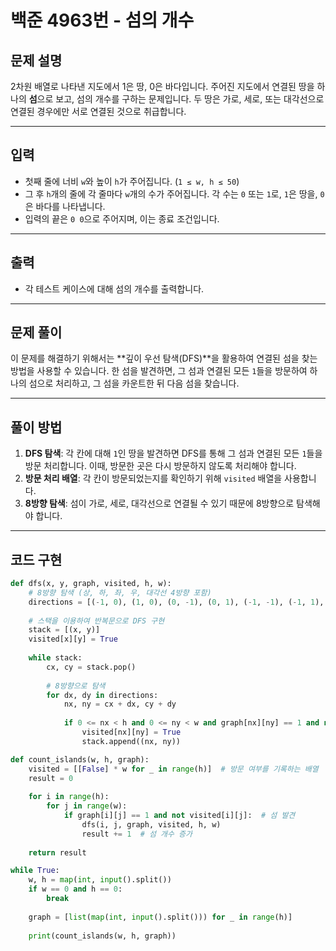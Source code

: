 # 백준 4963번 - 섬의 개수

## 문제 설명

2차원 배열로 나타낸 지도에서 1은 땅, 0은 바다입니다. 주어진 지도에서 연결된 땅을 하나의 **섬**으로 보고, 섬의 개수를 구하는 문제입니다. 두 땅은 가로, 세로, 또는 대각선으로 연결된 경우에만 서로 연결된 것으로 취급합니다.

---
## 입력

- 첫째 줄에 너비 `w`와 높이 `h`가 주어집니다. (`1 ≤ w, h ≤ 50`)
- 그 후 `h`개의 줄에 각 줄마다 `w`개의 수가 주어집니다. 각 수는 `0` 또는 `1`로, `1`은 땅을, `0`은 바다를 나타냅니다.
- 입력의 끝은 `0 0`으로 주어지며, 이는 종료 조건입니다.

---
## 출력

- 각 테스트 케이스에 대해 섬의 개수를 출력합니다.

---
## 문제 풀이

이 문제를 해결하기 위해서는 **깊이 우선 탐색(DFS)**을 활용하여 연결된 섬을 찾는 방법을 사용할 수 있습니다. 한 섬을 발견하면, 그 섬과 연결된 모든 `1`들을 방문하여 하나의 섬으로 처리하고, 그 섬을 카운트한 뒤 다음 섬을 찾습니다.

---
## 풀이 방법

1. **DFS 탐색**: 각 칸에 대해 `1`인 땅을 발견하면 DFS를 통해 그 섬과 연결된 모든 `1`들을 방문 처리합니다. 이때, 방문한 곳은 다시 방문하지 않도록 처리해야 합니다.
2. **방문 처리 배열**: 각 칸이 방문되었는지를 확인하기 위해 `visited` 배열을 사용합니다.
3. **8방향 탐색**: 섬이 가로, 세로, 대각선으로 연결될 수 있기 때문에 8방향으로 탐색해야 합니다.

---
## 코드 구현

```python
def dfs(x, y, graph, visited, h, w):
    # 8방향 탐색 (상, 하, 좌, 우, 대각선 4방향 포함)
    directions = [(-1, 0), (1, 0), (0, -1), (0, 1), (-1, -1), (-1, 1), (1, -1), (1, 1)]
    
    # 스택을 이용하여 반복문으로 DFS 구현
    stack = [(x, y)]
    visited[x][y] = True
    
    while stack:
        cx, cy = stack.pop()
        
        # 8방향으로 탐색
        for dx, dy in directions:
            nx, ny = cx + dx, cy + dy
            
            if 0 <= nx < h and 0 <= ny < w and graph[nx][ny] == 1 and not visited[nx][ny]:
                visited[nx][ny] = True
                stack.append((nx, ny))

def count_islands(w, h, graph):
    visited = [[False] * w for _ in range(h)]  # 방문 여부를 기록하는 배열
    result = 0
    
    for i in range(h):
        for j in range(w):
            if graph[i][j] == 1 and not visited[i][j]:  # 섬 발견
                dfs(i, j, graph, visited, h, w)
                result += 1  # 섬 개수 증가
    
    return result

while True:
    w, h = map(int, input().split())
    if w == 0 and h == 0:
        break
    
    graph = [list(map(int, input().split())) for _ in range(h)]
    
    print(count_islands(w, h, graph))
